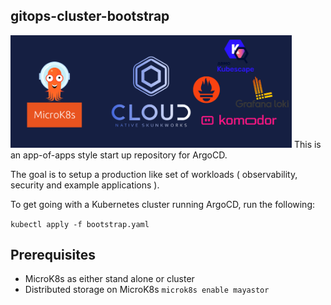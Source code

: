 ## gitops-cluster-bootstrap

<img src="images/1.png" width="450px;">
This is an app-of-apps style start up repository for ArgoCD.

The goal is to setup a production like set of workloads ( observability, security and example applications ).

To get going with a Kubernetes cluster running ArgoCD, run the following:

`kubectl apply -f bootstrap.yaml`

## Prerequisites

- MicroK8s as either stand alone or cluster
- Distributed storage on MicroK8s `microk8s enable mayastor`
